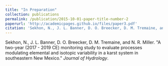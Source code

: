 ```yaml
---
title: "In Preparation"
collection: publications
permalink: /publication/2015-10-01-paper-title-number-2
paperurl: 'http://academicpages.github.io/files/paper3.pdf'
citation: 'Sekhon, N., J. L. Banner, D. O. Breecker, D. M. Tremaine, and N. R. Miller. &quot;A two-year (2017 - 2019 CE) monitoring study to evaluate processes modulating elemental and isotopic variability in a karst system in southeastern New Mexico.&quot; <i>Journal of Hydrology</i>.'
---
```


Sekhon, N., J. L. Banner, D. O. Breecker, D. M. Tremaine, and N. R. Miller. &quot;A two-year (2017 - 2019 CE) monitoring study to evaluate processes modulating elemental and isotopic variability in a karst system in southeastern New Mexico.&quot; <i>Journal of Hydrology</i>.
